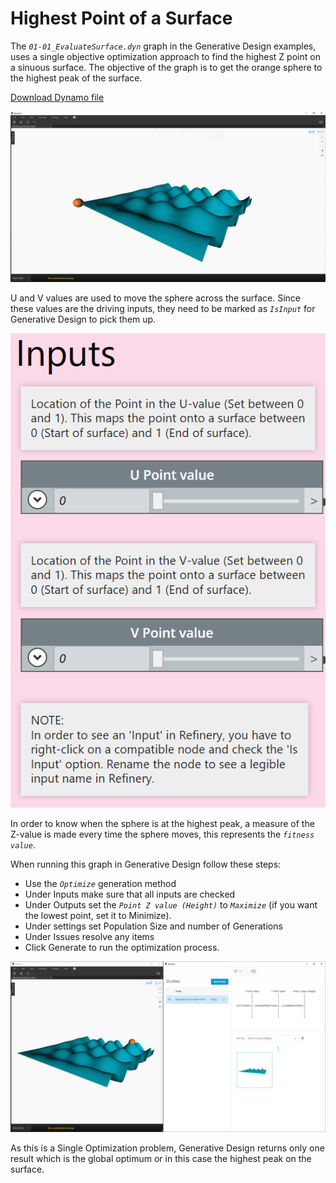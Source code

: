 # Highest Point of a Surface

The _`01-01_EvaluateSurface.dyn`_ graph in the Generative Design examples, uses a single objective optimization approach to find the highest Z point on a sinuous surface. The objective of the graph is to get the orange sphere to the highest peak of the surface.

[Download Dynamo file](https://github.com/DynamoDS/RefineryPrimer/releases/download/samples-v1/04-01-01_Highest-point-of-a-surface.dyn)

![](../../.gitbook/assets/applychanges1.png)

U and V values are used to move the sphere across the surface. Since these values are the driving inputs, they need to be marked as _`IsInput`_ for Generative Design to pick them up.

![](../../.gitbook/assets/applychanges2.png)

In order to know when the sphere is at the highest peak, a measure of the Z-value is made every time the sphere moves, this represents the _`fitness value`_.

When running this graph in Generative Design follow these steps:

* Use the _`Optimize`_ generation method
* Under Inputs make sure that all inputs are checked
* Under Outputs set the _`Point Z value (Height)`_ to _`Maximize`_ \(if you want the lowest point, set it to Minimize\).  
* Under settings set Population Size and number of Generations  
* Under Issues resolve any items
* Click Generate to run the optimization process.

![](../../.gitbook/assets/applychanges3.png)

As this is a Single Optimization problem, Generative Design returns only one result which is the global optimum or in this case the highest peak on the surface.


